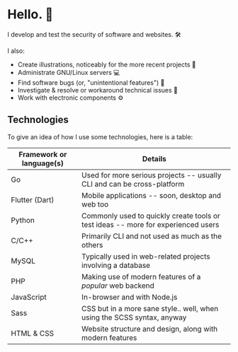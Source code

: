 # Hello. 👋

I develop and test the security of software and websites. 🛠

I also:
- Create illustrations, noticeably for the more recent projects 🎨
- Administrate GNU/Linux servers 💻
- Find software bugs (or, "unintentional features") 🐛
- Investigate & resolve or workaround technical issues 🔧
- Work with electronic components ⚙

## Technologies

To give an idea of how I use some technologies, here is a table:

| Framework or language(s) | Details                                                                           |
| ------------------------ | --------------------------------------------------------------------------------- |
| Go                       | Used for more serious projects -- usually CLI and can be cross-platform           |
| Flutter (Dart)           | Mobile applications -- soon, desktop and web too                                  |
| Python                   | Commonly used to quickly create tools or test ideas -- more for experienced users |
| C/C++                    | Primarily CLI and not used as much as the others                                  |
| MySQL                    | Typically used in web-related projects involving a database                       |
| PHP                      | Making use of modern features of a *popular* web backend                          |
| JavaScript               | In-browser and with Node.js                                                       |
| Sass                     | CSS but in a more sane style.. well, when using the SCSS syntax, anyway           |
| HTML & CSS               | Website structure and design, along with modern features                          |
